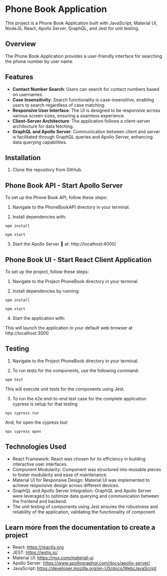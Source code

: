 # Phone Book Application

This project is a Phone Book Application built with JavaScript, Material UI, NodeJS, React, Apollo Server, GraphQL, and Jest for unit testing.

## Overview

The Phone Book Application provides a user-friendly interface for searching the phone number by user name.

## Features

- **Contact Number Search**: Users can search for contact numbers based on usernames.
- **Case Insensitivity**: Search functionality is case-insensitive, enabling users to search regardless of case matching.
- **Responsive User Interface**: The UI is designed to be responsive across various screen sizes, ensuring a seamless experience.
- **Client-Server Architecture**: The application follows a client-server architecture for data fetching.
- **GraphQL and Apollo Server**: Communication between client and server is facilitated through GraphQL queries and Apollo Server, enhancing data querying capabilities.

## Installation

1. Clone the repository from GitHub.

## Phone Book API - Start Apollo Server

To set up the Phone Book API, follow these steps:

1. Navigate to the PhoneBookAPI directory in your terminal.

2. Install dependencies with:

```
npm install
```

```
npm start
```

3. Start the Apollo Server
   🚀 at: http://localhost:4000/

## Phone Book UI - Start React Client Application

To set up the project, follow these steps:

1. Navigate to the Project PhoneBook directory in your terminal.

2. Install dependencies by running:

```
npm install
```

```
npm start
```

4. Start the application with:

This will launch the application in your default web browser at http://localhost:3000

## Testing

1. Navigate to the Project PhoneBook directory in your terminal.

2. To run tests for the components, use the following command:

```
npm test
```

This will execute unit tests for the components using Jest.

3. To run the e2e end-to-end test case for the complete application cypress is setup for that testing

```
npx cypress run
```
And, for open the cypress tool

```
npx cypress open
```

## Technologies Used

- React Framework: React was chosen for its efficiency in building interactive user interfaces.
- Component Modularity: Component was structured into reusable pieces to foster modularity and ease of maintenance.
- Material UI for Responsive Design: Material UI was implemented to achieve responsive design across different devices.
- GraphQL and Apollo Server Integration: GraphQL and Apollo Server were leveraged to optimize data querying and communication between the frontend and backend.
- The unit testing of components using Jest ensures the robustness and reliability of the application, validating the functionality of component.

## Learn more from the documentation to create a project

- React: https://reactjs.org
- JEST: https://jestjs.io/
- Material UI: https://mui.com/material-ui
- Apollo Server: https://www.apollographql.com/docs/apollo-server/
- JavaScript: https://developer.mozilla.org/en-US/docs/Web/JavaScript
